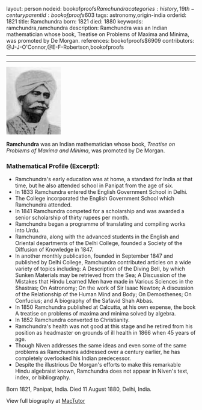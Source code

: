 layout: person
nodeid: bookofproofs$Ramchundra
categories: history,19th-century
parentid: bookofproofs$603
tags: astronomy,origin-india
orderid: 1821
title: Ramchundra
born: 1821
died: 1880
keywords: ramchundra,ramchundra
description: Ramchundra was an Indian mathematician whose book, Treatise on Problems of Maxima and Minima, was promoted by De Morgan.
references: bookofproofs$6909
contributors: @J-J-O'Connor,@E-F-Robertson,bookofproofs

---



---

![Ramchundra.jpg](https://github.com/bookofproofs/bookofproofs.github.io/blob/main/_sources/_assets/images/portraits/Ramchundra.jpg?raw=true)

**Ramchundra** was an Indian mathematician whose book, _Treatise on Problems of Maxima and Minima_, was promoted by De Morgan.

### Mathematical Profile (Excerpt):
* Ramchundra's early education was at home, a standard for India at that time, but he also attended school in Panipat from the age of six.
* In 1833 Ramchundra entered the English Government School in Delhi.
* The College incorporated the English Government School which Ramchundra attended.
* In 1841 Ramchundra competed for a scholarship and was awarded a senior scholarship of thirty rupees per month.
* Ramchundra began a programme of translating and compiling works into Urdu.
* Ramchundra, along with the advanced students in the English and Oriental departments of the Delhi College, founded a Society of the Diffusion of Knowledge in 1847.
* In another monthly publication, founded in September 1847 and published by Delhi College, Ramchundra contributed articles on a wide variety of topics including: A Description of the Diving Bell, by which Sunken Materials may be retrieved from the Sea; A Discussion of the Mistakes that Hindu Learned Men have made in Various Sciences in the Shastras; On Astronomy; On the work of Sir Isaac Newton; A discussion of the Relationship of the Human Mind and Body; On Demosthenes; On Confucius; and A biography of the Safavid Shah Abbas.
* In 1850 Ramchundra published at Calcutta, at his own expense, the book A treatise on problems of maxima and minima solved by algebra.
* In 1852 Ramchundra converted to Christianity.
* Ramchundra's health was not good at this stage and he retired from his position as headmaster on grounds of ill health in 1866 when 45 years of age.
* Though Niven addresses the same ideas and even some of the same problems as Ramchundra addressed over a century earlier, he has completely overlooked his Indian predecessor.
* Despite the illustrious De Morgan's efforts to make this remarkable Hindu algebraist known, Ramchundra does not appear in Niven's text, index, or bibliography.

Born 1821, Panipat, India. Died 11 August 1880, Delhi, India.

View full biography at [MacTutor](https://mathshistory.st-andrews.ac.uk/Biographies/Ramchundra/)
